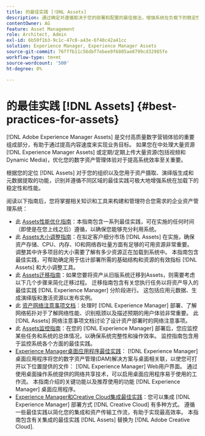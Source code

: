```yaml
---
title: 的最佳实践 [!DNL Assets]
description: 通过确定并遵循取决于您的部署和配置的最佳做法，增强系统在负载下的稳定性和性能。
contentOwner: AG
feature: Asset Management
role: Architect, Admin
exl-id: 6b50f1b3-9c1c-47c8-a43e-6f40c42a41cc
solution: Experience Manager, Experience Manager Assets
source-git-commit: 76fffb11c56dbf7ebee9f6805ae0799cd32985fe
workflow-type: tm+mt
source-wordcount: '500'
ht-degree: 0%

---
```


# 的最佳实践 [!DNL Assets] {#best-practices-for-assets}

[!DNL Adobe Experience Manager Assets] 是交付高质量数字营销体验的重要组成部分，有助于通过提高内容速度来实现业务目标。 如果您在中处理大量资源 [!DNL Experience Manager Assets] 或定期/定期上传大量资源(包括视频和Dynamic Media)，优化您的数字资产管理体验对于提高系统效率至关重要。

根据您的定位 [!DNL Assets] 对于您的组织以及您用于资产摄取、演绎版生成和元数据提取的功能，识别并遵循不同区域的最佳实践可极大地增强系统在加载下的稳定性和性能。

阅读以下指南后，您将掌握相关知识和工具来构建和管理符合您需求的企业资产管理系统：

* 此 [Assets性能优化指南](/help/assets/performance-tuning-guidelines.md)：本指南包含一系列最佳实践，可在实施的任何时间（即使是在您上线之后）遵循，以确保您能够充分利用系统。
* 此 [Assets大小调整指南](/help/assets/assets-sizing-guide.md)：在拟定客户细分市场 [!DNL Assets] 在实施，确保资产存储、CPU、内存、IO和网络吞吐量方面有足够的可用资源非常重要。 调整其中许多项目的大小需要了解有多少资源正在加载到系统中。 本指南包含最佳实践，可帮助确定用于估计部署所需的基础结构和资源的有效指标 [!DNL Assets] 和大小调整工具。
* 此 [Assets迁移指南](/help/assets/assets-migration-guide.md)：如果您要将资产从旧版系统迁移到Assets，则需要考虑以下几个步骤来简化迁移过程。 迁移指南包含有关您执行任务以将资产导入的最佳实践 [!DNL Experience Manager] 分阶段进行。 这包括应用元数据、生成演绎版和激活资源以发布实例。
* 此 [资产网络注意事项文档](/help/assets/assets-network-considerations.md)：处理时 [!DNL Experience Manager] 部署、了解网络拓扑对于了解网络性能、识别瓶颈以及描述预期的用户体验非常重要。 此 [!DNL Assets] 网络注意事项文档讨论了设计资产部署时的网络注意事项。
* 此 [Assets监控指南](/help/assets/assets-monitoring-best-practices.md)：在您的 [!DNL Experience Manager] 部署后，您应监控某些任务和系统的总体情况，以确保系统完整性和操作效率。 监控指南包含用于监控系统各个方面的最佳实践。
* [Experience Manager桌面应用程序最佳实践](https://experienceleague.adobe.com/docs/experience-manager-desktop-app/using/introduction.html)： [!DNL Experience Manager] 桌面应用程序将您的数字资产管理(DAM)解决方案与桌面相关联，以使您可打开以下位置提供的文件： [!DNL Experience Manager] Web用户界面。 通过使用桌面操作系统提供的网络共享技术，可以启用桌面应用程序易于使用的工作流。 本指南介绍的关键功能以及推荐使用的功能 [!DNL Experience Manager] 桌面应用程序。
* [Experience Manager和Creative Cloud集成最佳实践](/help/assets/aem-cc-integration-best-practices.md)：您可以集成 [!DNL Experience Manager] 部署方式 [!DNL Creative Cloud] 有多种方式。 遵循一些最佳实践以简化您的集成和资产传输工作流，有助于实现最高效率。 本指南包含有关集成的最佳实践 [!DNL Assets] 替换为 [!DNL Adobe Creative Cloud].
